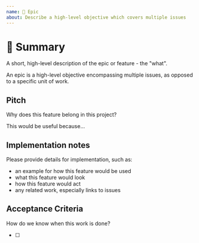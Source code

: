 ```yaml
---
name: 🚀 Epic
about: Describe a high-level objective which covers multiple issues
---
```


# 🚀 Summary

A short, high-level description of the epic or feature - the "what".

An epic is a high-level objective encompassing multiple issues, as opposed to
a specific unit of work.

## Pitch

Why does this feature belong in this project?

This would be useful because...

## Implementation notes

Please provide details for implementation, such as:

- an example for how this feature would be used
- what this feature would look
- how this feature would act
- any related work, especially links to issues

## Acceptance Criteria

How do we know when this work is done?

- [ ] 
